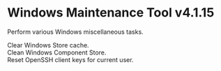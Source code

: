 # Windows Maintenance Tool v4.1.15
Perform various Windows miscellaneous tasks.

Clear Windows Store cache.  
Clean Windows Component Store.  
Reset OpenSSH client keys for current user.
